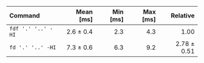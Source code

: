 | Command | Mean [ms] | Min [ms] | Max [ms] | Relative |
|:---|---:|---:|---:|---:|
| `fdf '.' '..' -HI` | 2.6 ± 0.4 | 2.3 | 4.3 | 1.00 |
| `fd '.' '..' -HI` | 7.3 ± 0.6 | 6.3 | 9.2 | 2.78 ± 0.51 |
